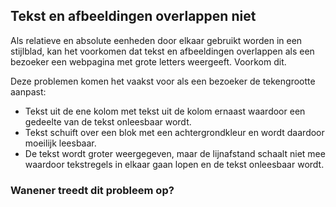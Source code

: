 ## Tekst en afbeeldingen overlappen niet

Als relatieve en absolute eenheden door elkaar gebruikt worden in een stijlblad, kan het voorkomen dat tekst en afbeeldingen overlappen als een bezoeker een webpagina met grote letters weergeeft. Voorkom dit.

Deze problemen komen het vaakst voor als een bezoeker de tekengrootte aanpast:

- Tekst uit de ene kolom met tekst uit de kolom ernaast waardoor een gedeelte van de tekst onleesbaar wordt.
- Tekst schuift over een blok met een achtergrondkleur en wordt daardoor moeilijk leesbaar.
- De tekst wordt groter weergegeven, maar de lijnafstand schaalt niet mee waardoor tekstregels in elkaar gaan lopen en de tekst onleesbaar wordt.

### Wanener treedt dit probleem op?

